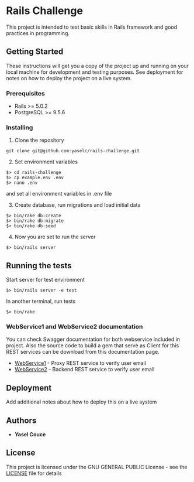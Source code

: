 # Rails Challenge

This project is intended to test basic skills in Rails framework and good practices in programming.

## Getting Started

These instructions will get you a copy of the project up and running on your local machine for development and testing purposes. See deployment for notes on how to deploy the project on a live system.

### Prerequisites

* Rails >= 5.0.2
* PostgreSQL >= 9.5.6 

### Installing

1. Clone the repository

```
git clone git@github.com:yaselc/rails-challenge.git
```

2. Set environment variables

```
$> cd rails-challenge
$> cp example.env .env
$> nano .env
```
and set all environment variables in .env file

3. Create database, run migrations and load initial data

```
$> bin/rake db:create
$> bin/rake db:migrate
$> bin/rake db:seed
```

4. Now you are set to run the server

```
$> bin/rails server
```

## Running the tests

Start server for test environment

```
$> bin/rails server -e test
```
In another terminal, run tests
```
$> bin/rake
```

### WebService1 and WebService2 documentation

You can check Swagger documentation for both webservice included in project. Also the source code to build a gem that serve as Client for this REST services can be download from this documentation page.

* [WebService1](https://app.swaggerhub.com/apis/yaselc/WebService1/1.0.0) - Proxy REST service to verify user email
* [WebService2](https://app.swaggerhub.com/apis/yaselc/WebService2/1.0.0) - Backend REST service to verify user email

## Deployment

Add additional notes about how to deploy this on a live system

## Authors

* **Yasel Couce** 

## License

This project is licensed under the GNU GENERAL PUBLIC License - see the [LICENSE](LICENSE) file for details